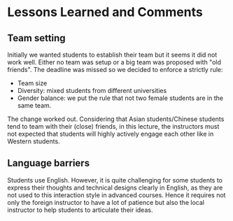 # Lessons Learned and Comments

## Team setting

Initially we wanted students to establish their team but it seems it did not work well. Either no team was setup or a big team was proposed with "old friends". The deadline was missed so we decided to enforce a strictly rule:
* Team size
* Diversity: mixed students from different universities
* Gender balance: we put the rule that not two female students are in the same team.

The change worked out. Considering that Asian students/Chinese students tend to team with their (close) friends, in this lecture, the instructors must not expected that students will highly actively engage each other like in Western students.

## Language barriers
Students use English. However, it is quite challenging for some students to express their thoughts and technical designs clearly in English, as they are not used to this interaction style in advanced courses. Hence it requires not only the foreign instructor to have a lot of patience but also the local instructor to help students to articulate their ideas.
